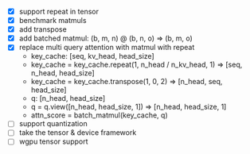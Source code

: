 - [x] support repeat in tensor
- [x] benchmark matmuls
- [x] add transpose
- [x] add batched matmul: (b, m, n) @ (b, n, o) => (b, m, o)
- [x] replace multi query attention with matmul with repeat
  - key_cache: [seq, kv_head, head_size]
  - key_cache = key_cache.repeat(1, n_head / n_kv_head, 1) => [seq, n_head, head_size]
  - key_cache = key_cache.transpose(1, 0, 2) => [n_head, seq, head_size]
  - q: [n_head, head_size]
  - q = q.view([n_head, head_size, 1]) => [n_head, head_size, 1]
  - attn_score = batch_matmul(key_cache, q)
- [ ] support quantization
- [ ] take the tensor & device framework
- [ ] wgpu tensor support